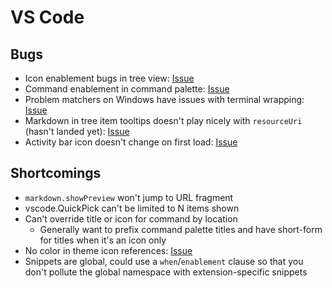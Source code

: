 # VS Code

## Bugs

* Icon enablement bugs in tree view: [Issue][Issue-1]
* Command enablement in command palette: [Issue][Issue-2]
* Problem matchers on Windows have issues with terminal
  wrapping: [Issue][Issue-3]
* Markdown in tree item tooltips doesn't play nicely with `resourceUri`
  (hasn't landed yet): [Issue][Issue-4]
* Activity bar icon doesn't change on first load: [Issue][Issue-5]

## Shortcomings

* `markdown.showPreview` won't jump to URL fragment
* vscode.QuickPick can't be limited to N items shown
* Can't override title or icon for command by location
  * Generally want to prefix command palette titles and have
    short-form for titles when it's an icon only
* No color in theme icon references: [Issue][Issue-6]
* Snippets are global, could use a `when`/`enablement` clause so that
  you don't pollute the global namespace with extension-specific snippets

[Issue-1]: https://github.com/microsoft/vscode/issues/110421
[Issue-2]: https://github.com/microsoft/vscode/issues/110420
[Issue-3]: https://github.com/microsoft/vscode/issues/85839
[Issue-4]: https://github.com/microsoft/vscode/issues/100741#issuecomment-712716142
[Issue-5]: https://github.com/microsoft/vscode/issues/110525
[Issue-6]: https://github.com/microsoft/vscode/issues/110521
